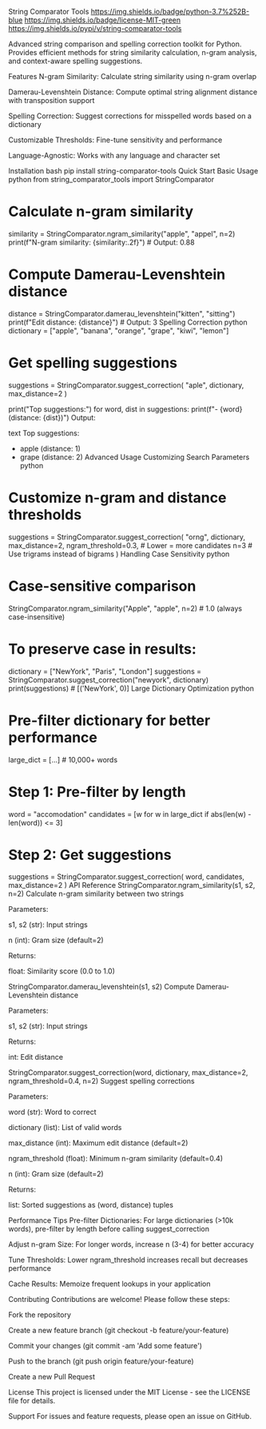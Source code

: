 String Comparator Tools
https://img.shields.io/badge/python-3.7%252B-blue
https://img.shields.io/badge/license-MIT-green
https://img.shields.io/pypi/v/string-comparator-tools

Advanced string comparison and spelling correction toolkit for Python. Provides efficient methods for string similarity calculation, n-gram analysis, and context-aware spelling suggestions.

Features
N-gram Similarity: Calculate string similarity using n-gram overlap

Damerau-Levenshtein Distance: Compute optimal string alignment distance with transposition support

Spelling Correction: Suggest corrections for misspelled words based on a dictionary

Customizable Thresholds: Fine-tune sensitivity and performance

Language-Agnostic: Works with any language and character set

Installation
bash
pip install string-comparator-tools
Quick Start
Basic Usage
python
from string_comparator_tools import StringComparator

# Calculate n-gram similarity
similarity = StringComparator.ngram_similarity("apple", "appel", n=2)
print(f"N-gram similarity: {similarity:.2f}")  # Output: 0.88

# Compute Damerau-Levenshtein distance
distance = StringComparator.damerau_levenshtein("kitten", "sitting")
print(f"Edit distance: {distance}")  # Output: 3
Spelling Correction
python
dictionary = ["apple", "banana", "orange", "grape", "kiwi", "lemon"]

# Get spelling suggestions
suggestions = StringComparator.suggest_correction(
    "aple",
    dictionary,
    max_distance=2
)

print("Top suggestions:")
for word, dist in suggestions:
    print(f"- {word} (distance: {dist})")
Output:

text
Top suggestions:
- apple (distance: 1)
- grape (distance: 2)
Advanced Usage
Customizing Search Parameters
python
# Customize n-gram and distance thresholds
suggestions = StringComparator.suggest_correction(
    "orng",
    dictionary,
    max_distance=2,
    ngram_threshold=0.3,  # Lower = more candidates
    n=3                   # Use trigrams instead of bigrams
)
Handling Case Sensitivity
python
# Case-sensitive comparison
StringComparator.ngram_similarity("Apple", "apple", n=2)  # 1.0 (always case-insensitive)

# To preserve case in results:
dictionary = ["NewYork", "Paris", "London"]
suggestions = StringComparator.suggest_correction("newyork", dictionary)
print(suggestions)  # [('NewYork', 0)]
Large Dictionary Optimization
python
# Pre-filter dictionary for better performance
large_dict = [...]  # 10,000+ words

# Step 1: Pre-filter by length
word = "accomodation"
candidates = [w for w in large_dict if abs(len(w) - len(word)) <= 3]

# Step 2: Get suggestions
suggestions = StringComparator.suggest_correction(
    word,
    candidates,
    max_distance=2
)
API Reference
StringComparator.ngram_similarity(s1, s2, n=2)
Calculate n-gram similarity between two strings

Parameters:

s1, s2 (str): Input strings

n (int): Gram size (default=2)

Returns:

float: Similarity score (0.0 to 1.0)

StringComparator.damerau_levenshtein(s1, s2)
Compute Damerau-Levenshtein distance

Parameters:

s1, s2 (str): Input strings

Returns:

int: Edit distance

StringComparator.suggest_correction(word, dictionary, max_distance=2, ngram_threshold=0.4, n=2)
Suggest spelling corrections

Parameters:

word (str): Word to correct

dictionary (list): List of valid words

max_distance (int): Maximum edit distance (default=2)

ngram_threshold (float): Minimum n-gram similarity (default=0.4)

n (int): Gram size (default=2)

Returns:

list: Sorted suggestions as (word, distance) tuples

Performance Tips
Pre-filter Dictionaries: For large dictionaries (>10k words), pre-filter by length before calling suggest_correction

Adjust n-gram Size: For longer words, increase n (3-4) for better accuracy

Tune Thresholds: Lower ngram_threshold increases recall but decreases performance

Cache Results: Memoize frequent lookups in your application

Contributing
Contributions are welcome! Please follow these steps:

Fork the repository

Create a new feature branch (git checkout -b feature/your-feature)

Commit your changes (git commit -am 'Add some feature')

Push to the branch (git push origin feature/your-feature)

Create a new Pull Request

License
This project is licensed under the MIT License - see the LICENSE file for details.

Support
For issues and feature requests, please open an issue on GitHub.
